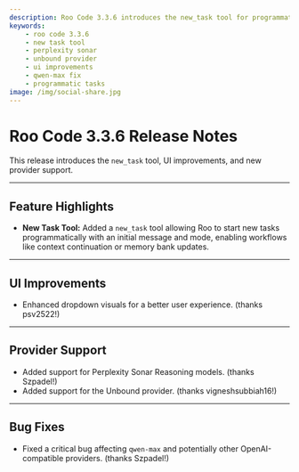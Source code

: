 ```yaml
---
description: Roo Code 3.3.6 introduces the new_task tool for programmatic task creation, enhanced dropdown UI, and adds support for Perplexity Sonar Reasoning and Unbound providers.
keywords:
    - roo code 3.3.6
    - new task tool
    - perplexity sonar
    - unbound provider
    - ui improvements
    - qwen-max fix
    - programmatic tasks
image: /img/social-share.jpg
---
```


# Roo Code 3.3.6 Release Notes

This release introduces the `new_task` tool, UI improvements, and new provider support.

---

## Feature Highlights

- **New Task Tool:** Added a `new_task` tool allowing Roo to start new tasks programmatically with an initial message and mode, enabling workflows like context continuation or memory bank updates.

---

## UI Improvements

- Enhanced dropdown visuals for a better user experience. (thanks psv2522!)

---

## Provider Support

- Added support for Perplexity Sonar Reasoning models. (thanks Szpadel!)
- Added support for the Unbound provider. (thanks vigneshsubbiah16!)

---

## Bug Fixes

- Fixed a critical bug affecting `qwen-max` and potentially other OpenAI-compatible providers. (thanks Szpadel!)
